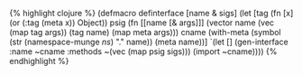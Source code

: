 {% highlight clojure %}
(defmacro definterface 
  [name & sigs]
  (let [tag (fn [x] (or (:tag (meta x)) Object))
        psig (fn [[name [& args]]]
               (vector name (vec (map tag args)) (tag name) (map meta args)))
        cname (with-meta (symbol (str (namespace-munge *ns*) "." name)) (meta name))]
    `(let [] 
       (gen-interface :name ~cname :methods ~(vec (map psig sigs)))
       (import ~cname))))
{% endhighlight %}
